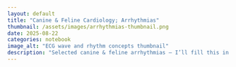 ```yaml
---
layout: default
title: "Canine & Feline Cardiology; Arrhythmias"
thumbnail: /assets/images/arrhythmias-thumbnail.png
date: 2025-08-22
categories: notebook
image_alt: "ECG wave and rhythm concepts thumbnail"
description: "Selected canine & feline arrhythmias — I’ll fill this in."
---
```


